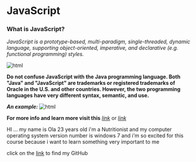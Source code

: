# JavaScript

### What is JavaScript?
*JavaScript is a prototype-based, multi-paradigm, single-threaded, dynamic language, supporting object-oriented, imperative, and declarative (e.g. functional programming) styles.*

![html](https://datavisioner.net/wp-content/uploads/2020/04/javascript-illustration.png)

**Do not confuse JavaScript with the Java programming language. Both "Java" and "JavaScript" are trademarks or registered trademarks of Oracle in the U.S. and other countries. However, the two programming languages have very different syntax, semantic, and use.**

***An example:***
![html](https://www.kirupa.com/html5/images/script_added.png)

**For more info and learn more visit this** *[link](https://code-maven.com/input-output-in-plain-javascript)* or 
*[link](https://developer.mozilla.org/en-US/docs/Web/JavaScript)*

HI ... my name is Ola 23 years old i'm a Nutritionist and my computer operating system version number is windows 7 and i'm so excited for this course because i want to learn something very important to me 

click on the [link](https://github.com/olaaltaslaq) to find my GitHub
